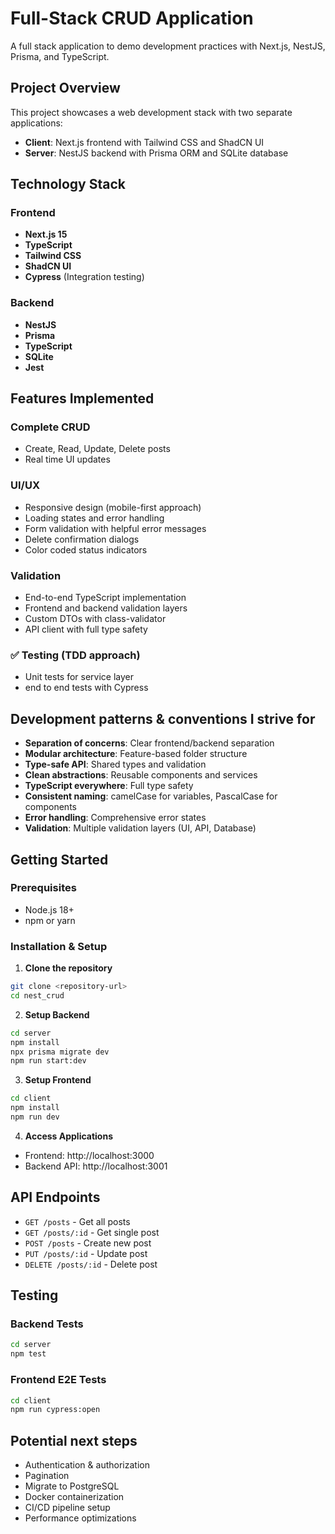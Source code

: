 # Full-Stack CRUD Application

A full stack application to demo development practices with Next.js, NestJS, Prisma, and TypeScript.

## Project Overview

This project showcases a web development stack with two separate applications:

- **Client**: Next.js frontend with Tailwind CSS and ShadCN UI
- **Server**: NestJS backend with Prisma ORM and SQLite database

## Technology Stack

### Frontend
- **Next.js 15**
- **TypeScript**
- **Tailwind CSS** 
- **ShadCN UI**
- **Cypress** (Integration testing)

### Backend
- **NestJS**
- **Prisma**
- **TypeScript**
- **SQLite**
- **Jest**

## Features Implemented

### Complete CRUD
- Create, Read, Update, Delete posts
- Real time UI updates

### UI/UX
- Responsive design (mobile-first approach)
- Loading states and error handling
- Form validation with helpful error messages
- Delete confirmation dialogs
- Color coded status indicators

### Validation
- End-to-end TypeScript implementation
- Frontend and backend validation layers
- Custom DTOs with class-validator
- API client with full type safety

### ✅ Testing (TDD approach)
- Unit tests for service layer
- end to end tests with Cypress

## Development patterns & conventions I strive for

- **Separation of concerns**: Clear frontend/backend separation
- **Modular architecture**: Feature-based folder structure
- **Type-safe API**: Shared types and validation
- **Clean abstractions**: Reusable components and services
- **TypeScript everywhere**: Full type safety
- **Consistent naming**: camelCase for variables, PascalCase for components
- **Error handling**: Comprehensive error states
- **Validation**: Multiple validation layers (UI, API, Database)

## Getting Started

### Prerequisites
- Node.js 18+
- npm or yarn

### Installation & Setup

1. **Clone the repository**
```bash
git clone <repository-url>
cd nest_crud
```

2. **Setup Backend**
```bash
cd server
npm install
npx prisma migrate dev
npm run start:dev
```

3. **Setup Frontend**
```bash
cd client
npm install
npm run dev
```

4. **Access Applications**
- Frontend: http://localhost:3000
- Backend API: http://localhost:3001

## API Endpoints

- `GET /posts` - Get all posts
- `GET /posts/:id` - Get single post
- `POST /posts` - Create new post
- `PUT /posts/:id` - Update post
- `DELETE /posts/:id` - Delete post

## Testing

### Backend Tests
```bash
cd server
npm test
```

### Frontend E2E Tests
```bash
cd client
npm run cypress:open
```

## Potential next steps

- Authentication & authorization
- Pagination
- Migrate to PostgreSQL
- Docker containerization
- CI/CD pipeline setup
- Performance optimizations